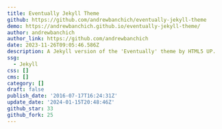 ```yaml
---
title: Eventually Jekyll Theme
github: https://github.com/andrewbanchich/eventually-jekyll-theme
demo: https://andrewbanchich.github.io/eventually-jekyll-theme/
author: andrewbanchich
author_link: https://github.com/andrewbanchich
date: 2023-11-26T09:05:46.586Z
description: A Jekyll version of the 'Eventually' theme by HTML5 UP.
ssg:
  - Jekyll
css: []
cms: []
category: []
draft: false
publish_date: '2016-07-17T16:24:31Z'
update_date: '2024-01-15T20:48:46Z'
github_star: 33
github_fork: 25
---
```

